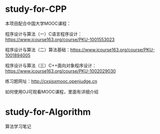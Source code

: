 # study-for-CPP

本项目配合中国大学MOOC课程：

程序设计与算法（一）C语言程序设计：https://www.icourse163.org/course/PKU-1001553023

程序设计与算法（二）算法基础：https://www.icourse163.org/course/PKU-1001894005

程序设计与算法（三）C++面向对象程序设计：https://www.icourse163.org/course/PKU-1002029030

练习题网址：http://cxsjsxmooc.openjudge.cn

如何使用OJ可观看MOOC课程，里面有详细介绍

# study-for-Algorithm

算法学习笔记
